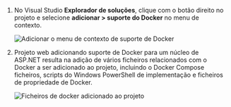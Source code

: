 1. No Visual Studio **Explorador de soluções**, clique com o botão direito no projeto e selecione **adicionar > suporte do Docker** no menu de contexto.
   
    ![Adicionar o menu de contexto de suporte de Docker](media/vs-azure-tools-docker-add-docker-support/docker-support-context-menu.png)
2. Projeto web adicionando suporte de Docker para um núcleo de ASP.NET resulta na adição de vários ficheiros relacionados com o Docker a ser adicionado ao projeto, incluindo o Docker Compose ficheiros, scripts do Windows PowerShell de implementação e ficheiros de propriedade de Docker. 
   
    ![Ficheiros de docker adicionado ao projeto](media/vs-azure-tools-docker-add-docker-support/docker-files-added.png)


